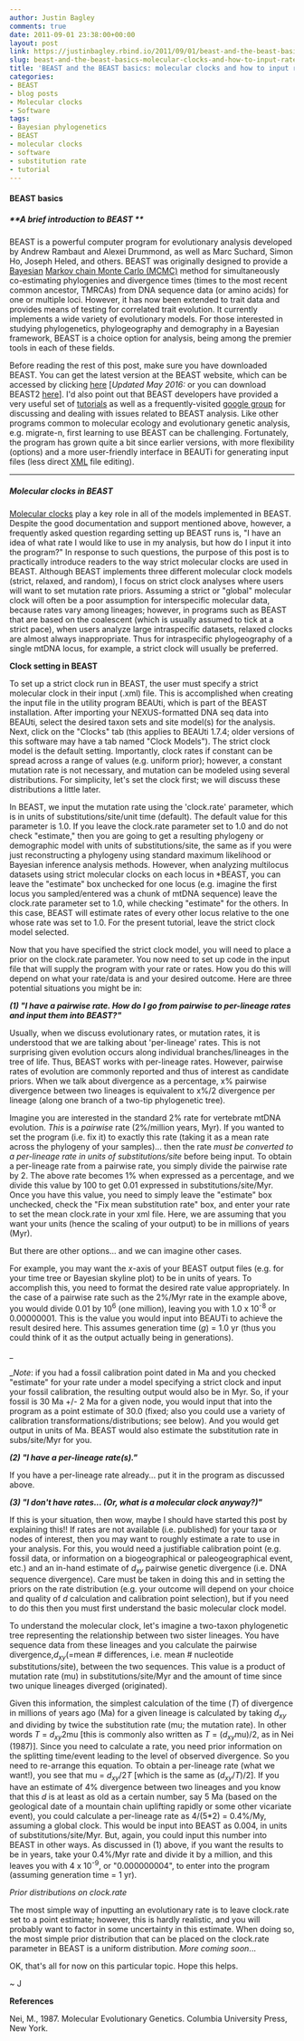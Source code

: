 ```yaml
---
author: Justin Bagley
comments: true
date: 2011-09-01 23:38:00+00:00
layout: post
link: https://justinbagley.rbind.io/2011/09/01/beast-and-the-beast-basics-molecular-clocks-and-how-to-input-rates-into-beast/
slug: beast-and-the-beast-basics-molecular-clocks-and-how-to-input-rates-into-beast
title: 'BEAST and the BEAST basics: molecular clocks and how to input rates into BEAST'
categories:
- BEAST
- blog posts
- Molecular clocks
- Software
tags:
- Bayesian phylogenetics
- BEAST
- molecular clocks
- software
- substitution rate
- tutorial
---
```


#### **BEAST basics**

##### **A brief introduction to BEAST **

BEAST is a powerful computer program for evolutionary analysis developed by Andrew Rambaut and Alexei Drummond, as well as Marc Suchard, Simon Ho, Joseph Heled, and others. BEAST was originally designed to provide a [Bayesian](https://en.wikipedia.org/wiki/Bayesian_inference) [Markov chain Monte Carlo (MCMC)](https://en.wikipedia.org/wiki/Markov_chain_Monte_Carlo) method for simultaneously co-estimating phylogenies and divergence times (times to the most recent common ancestor, TMRCAs) from DNA sequence data (or amino acids) for one or multiple loci. However, it has now been extended to trait data and provides means of testing for correlated trait evolution. It currently implements a wide variety of evolutionary models. For those interested in studying phylogenetics, phylogeography and demography in a Bayesian framework, BEAST is a choice option for analysis, being among the premier tools in each of these fields.  

Before reading the rest of this post, make sure you have downloaded BEAST. You can get the latest version at the BEAST website, which can be accessed by clicking [here](http://beast.bio.ed.ac.uk/Main_Page) [_Updated May 2016:_ or you can download BEAST2 [here](http://beast2.org)]. I'd also point out that BEAST developers have provided a very useful set of [tutorials](http://beast.bio.ed.ac.uk/Tutorials) as well as a frequently-visited [google group](http://groups.google.com/group/beast-users?pli=1) for discussing and dealing with issues related to BEAST analysis. Like other programs common to molecular ecology and evolutionary genetic analysis, e.g. migrate-n, first learning to use BEAST can be challenging. Fortunately, the program has grown quite a bit since earlier versions, with more flexibility (options) and a more user-friendly interface in BEAUTi for generating input files (less direct [XML](https://en.wikipedia.org/wiki/XML) file editing).   


****


##### **Molecular clocks in BEAST**

[Molecular clocks](https://en.wikipedia.org/wiki/Molecular_clock) play a key role in all of the models implemented in BEAST. Despite the good documentation and support mentioned above, however, a frequently asked question regarding setting up BEAST runs is, "I have an idea of what rate I would like to use in my analysis, but how do I input it into the program?" In response to such questions, the purpose of this post is to practically introduce readers to the way strict molecular clocks are used in BEAST. Although BEAST implements three different molecular clock models (strict, relaxed, and random), I focus on strict clock analyses where users will want to set mutation rate priors. Assuming a strict or "global" molecular clock will often be a poor assumption for interspecific molecular data, because rates vary among lineages; however, in programs such as BEAST that are based on the coalescent (which is usually assumed to tick at a strict pace), when users analyze large intraspecific datasets, relaxed clocks are almost always inappropriate. Thus for intraspecific phylogeography of a single mtDNA locus, for example, a strict clock will usually be preferred.   

   

 **Clock setting in BEAST**  

To set up a strict clock run in BEAST, the user must specify a strict molecular clock in their input (.xml) file. This is accomplished when creating the input file in the utility program BEAUti, which is part of the BEAST installation. After importing your NEXUS-formatted DNA seq data into BEAUti, select the desired taxon sets and site model(s) for the analysis.  Next, click on the "Clocks" tab (this applies to BEAUti 1.7.4; older versions of this software may have a tab named "Clock Models"). The strict clock model is the default setting.  Importantly, clock rates if constant can be spread across a range of values (e.g. uniform prior); however, a constant mutation rate is not necessary, and mutation can be modeled using several distributions.  For simplicity, let's set the clock first; we will discuss these distributions a little later.  

In BEAST, we input the mutation rate using the 'clock.rate' parameter, which is in units of substitutions/site/unit time (default). The default value for this parameter is 1.0. If you leave the clock.rate parameter set to 1.0 and do not check "estimate," then you are going to get a resulting phylogeny or demographic model with units of substitutions/site, the same as if you were just reconstructing a phylogeny using standard maximum likelihood or Bayesian inference analysis methods. However, when analyzing multilocus datasets using strict molecular clocks on each locus in *BEAST, you can leave the "estimate" box unchecked for one locus (e.g. imagine the first locus you sampled/entered was a chunk of mtDNA sequence) leave the clock.rate parameter set to 1.0, while checking "estimate" for the others. In this case, BEAST will estimate rates of every other locus relative to the one whose rate was set to 1.0.  For the present tutorial, leave the strict clock model selected.  

Now that you have specified the strict clock model, you will need to place a prior on the clock.rate parameter. You now need to set up code in the input file that will supply the program with your rate or rates. How you do this will depend on what your rate/data is and your desired outcome.  Here are three potential situations you might be in:  

   

**_(1) "I have a pairwise rate.  How do I go from pairwise to per-lineage rates and input them into BEAST?"_**  

Usually, when we discuss evolutionary rates, or mutation rates, it is understood that we are talking about 'per-lineage' rates.  This is not surprising given evolution occurs along individual branches/lineages in the tree of life. Thus, BEAST works with per-lineage rates. However, pairwise rates of evolution are commonly reported and thus of interest as candidate priors.  When we talk about divergence as a percentage, x% pairwise divergence between two lineages is equivalent to x%/2 divergence per lineage (along one branch of a two-tip phylogenetic tree).   

Imagine you are interested in the standard 2% rate for vertebrate mtDNA evolution.  <i>This</i> is a <i>pairwise</i> rate (2%/million years, Myr). If you wanted to set the program (i.e. fix it) to exactly this rate (taking it as a mean rate across the phylogeny of your samples)... then the rate <i>must be converted to a per-lineage rate in units of substitutions/site</i> before being input. To obtain a per-lineage rate from a pairwise rate, you simply divide the pairwise rate by 2. The above rate becomes 1% when expressed as a percentage, and we divide this value by 100 to get 0.01 expressed in substitutions/site/Myr. Once you have this value, you need to simply leave the "estimate" box unchecked, check the "Fix mean substitution rate" box, and enter your rate to set the mean clock.rate in your xml file. Here, we are assuming that you want your units (hence the scaling of your output) to be in millions of years (Myr).   

But there are other options... and we can imagine other cases.  

For example, you may want the <i>x</i>-axis of your BEAST output files (e.g. for your time tree or Bayesian skyline plot) to be in units of years. To accomplish this, you need to format the desired rate value appropriately. In the case of a pairwise rate such as the 2%/Myr rate in the example above, you would divide 0.01 by 10<sup>6</sup> (one million), leaving you with 1.0 x 10<sup>-8</sup> or 0.00000001. This is the value you would input into BEAUTi to achieve the result desired here. This assumes generation time (<i>g</i>) = 1.0 yr (thus you could think of it as the output actually being in generations).   

 _  

 __Note_: if you had a fossil calibration point dated in Ma and you checked "estimate" for your rate under a model specifying a strict clock and input your fossil calibration, the resulting output would also be in Myr. So, if your fossil is 30 Ma +/- 2 Ma for a given node, you would input that into the program as a point estimate of 30.0 (fixed; also you could use a variety of calibration transformations/distributions; see below). And you would get output in units of Ma.  BEAST would also estimate the substitution rate in subs/site/Myr for you.  

   

**_(2) "I have a per-lineage rate(s)."_**  

If you have a per-lineage rate already... put it in the program as discussed above.  


**_(3) "I don't have rates... (Or, what is a molecular clock anyway?)"_**  

If this is your situation, then wow, maybe I should have started this post by explaining this!!  If rates are not available (i.e. published) for your taxa or nodes of interest, then you may want to roughly estimate a rate to use in your analysis. For this, you would need a justifiable calibration point (e.g. fossil data, or information on a biogeographical or paleogeographical event, etc.) and an in-hand estimate of <i>d</i><sub><i>xy</i></sub> pairwise genetic divergence (i.e. DNA sequence divergence). Care must be taken in doing this and in setting the priors on the rate distribution (e.g. your outcome will depend on your choice and quality of <i>d</i> calculation and calibration point selection), but if you need to do this then you must first understand the basic molecular clock model.  

To understand the molecular clock, let's imagine a two-taxon phylogenetic tree representing the relationship between two sister lineages. You have sequence data from these lineages and you calculate the pairwise divergence,<i>d</i><sub><i>xy</i></sub>(=mean # differences, i.e. mean # nucleotide substitutions/site), between the two sequences. This value is a product of mutation rate (mu) in substitutions/site/Myr and the amount of time since two unique lineages diverged (originated). 

Given this information, the simplest calculation of the time (<i>T</i>) of divergence in millions of years ago (Ma) for a given lineage is calculated by taking <i>d</i><sub><i>xy</i></sub> and dividing by twice the substitution rate (mu; the mutation rate). In other words _T_ = <i>d</i><sub><i>xy</i></sub>2mu [this is commonly also written as <i>T</i> = (<i>d</i><sub><i>xy</i></sub>mu)/2, as in Nei (1987)]. Since you need to calculate a rate, you need prior information on the splitting time/event leading to the level of observed divergence.  So you need to re-arrange this equation.  To obtain a per-lineage rate (what we want!), you see that mu = <i>d</i><sub><i>xy</i></sub>/2<i>T</i> [which is the same as (<i>d</i><sub><i>xy</i></sub>/<i>T</i>)/2]. If you have an estimate of 4% divergence between two lineages and you know that this _d_ is at least as old as a certain number, say 5 Ma (based on the geological date of a mountain chain uplifting rapidly or some other vicariate event), you could calculate a per-lineage rate as 4/(5\*2) = 0.4%/My, assuming a global clock. This would be input into BEAST as 0.004, in units of substitutions/site/Myr. But, again, you could input this number into BEAST in other ways.  As discussed in (1) above, if you want the results to be in years, take your 0.4%/Myr rate and divide it by a million, and this leaves you with 4 x 10<sup>-9</sup>, or  "0.000000004", to enter into the program (assuming generation time = 1 yr).  

   

_Prior distributions on clock.rate_  

The most simple way of inputting an evolutionary rate is to leave clock.rate set to a point estimate; however, this is hardly realistic, and you will probably want to factor in some uncertainty in this estimate. When doing so, the most simple prior distribution that can be placed on the clock.rate parameter in BEAST is a uniform distribution. _More coming soon_...  

OK, that's all for now on this particular topic.  Hope this helps.  

~ J  

   
**References**

Nei, M., 1987. Molecular Evolutionary Genetics. Columbia University Press, New York.

